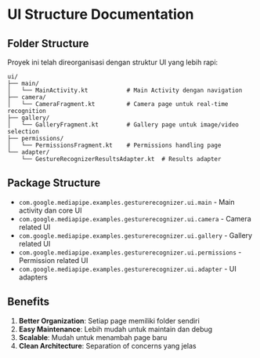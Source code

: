 # UI Structure Documentation

## Folder Structure

Proyek ini telah direorganisasi dengan struktur UI yang lebih rapi:

```
ui/
├── main/
│   └── MainActivity.kt           # Main Activity dengan navigation
├── camera/
│   └── CameraFragment.kt         # Camera page untuk real-time recognition
├── gallery/
│   └── GalleryFragment.kt        # Gallery page untuk image/video selection
├── permissions/
│   └── PermissionsFragment.kt    # Permissions handling page
└── adapter/
    └── GestureRecognizerResultsAdapter.kt  # Results adapter
```

## Package Structure

- `com.google.mediapipe.examples.gesturerecognizer.ui.main` - Main activity dan core UI
- `com.google.mediapipe.examples.gesturerecognizer.ui.camera` - Camera related UI
- `com.google.mediapipe.examples.gesturerecognizer.ui.gallery` - Gallery related UI  
- `com.google.mediapipe.examples.gesturerecognizer.ui.permissions` - Permission related UI
- `com.google.mediapipe.examples.gesturerecognizer.ui.adapter` - UI adapters

## Benefits

1. **Better Organization**: Setiap page memiliki folder sendiri
2. **Easy Maintenance**: Lebih mudah untuk maintain dan debug
3. **Scalable**: Mudah untuk menambah page baru
4. **Clean Architecture**: Separation of concerns yang jelas
